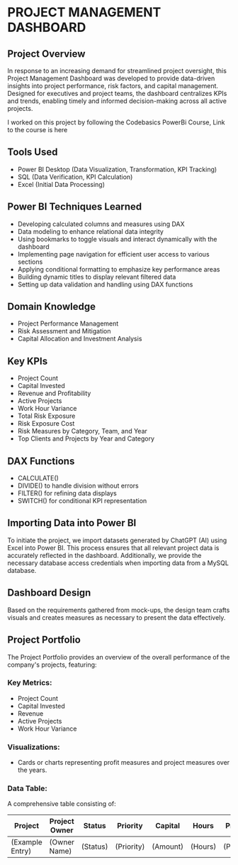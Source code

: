 # PROJECT MANAGEMENT DASHBOARD

## Project Overview

In response to an increasing demand for streamlined project oversight, this Project Management Dashboard was developed to provide data-driven insights into project performance, risk factors, and capital management. Designed for executives and project teams, the dashboard centralizes KPIs and trends, enabling timely and informed decision-making across all active projects.

I worked on this project by following the Codebasics PowerBi Course, Link to the course is here

## Tools Used

<ul>
  <li>Power BI Desktop (Data Visualization, Transformation, KPI Tracking)</li>
  <li>SQL (Data Verification, KPI Calculation)</li>
  <li>Excel (Initial Data Processing)
</li>
</ul>

## Power BI Techniques Learned

<ul>
  <li>Developing calculated columns and measures using DAX</li>
  <li>Data modeling to enhance relational data integrity</li>
  <li>Using bookmarks to toggle visuals and interact dynamically with the dashboard</li>
  <li>Implementing page navigation for efficient user access to various sections</li>
  <li>Applying conditional formatting to emphasize key performance areas</li>
  <li>Building dynamic titles to display relevant filtered data</li>
  <li>Setting up data validation and handling using DAX functions</li>
</ul>

## Domain Knowledge

<ul>
  <li>Project Performance Management</li>
  <li>Risk Assessment and Mitigation</li>
  <li>Capital Allocation and Investment Analysis</li>
</ul>

## Key KPIs

<ul>
  <li>Project Count</li>
  <li>Capital Invested</li>
  <li>Revenue and Profitability</li>
  <li>Active Projects</li>
  <li>Work Hour Variance</li>
  <li>Total Risk Exposure</li>
  <li>Risk Exposure Cost</li>
  <li>Risk Measures by Category, Team, and Year</li>
  <li>Top Clients and Projects by Year and Category</li>
</ul>

## DAX Functions

<ul>
  <li>CALCULATE()</li>
  <li>DIVIDE() to handle division without errors</li>
  <li>FILTER() for refining data displays</li>
  <li>SWITCH() for conditional KPI representation</li>
</ul>

## Importing Data into Power BI

To initiate the project, we import datasets generated by ChatGPT (AI) using Excel into Power BI. This process ensures that all relevant project data is accurately reflected in the dashboard. Additionally, we provide the necessary database access credentials when importing data from a MySQL database.

## Dashboard Design

Based on the requirements gathered from mock-ups, the design team crafts visuals and creates measures as necessary to present the data effectively.

## Project Portfolio

The Project Portfolio provides an overview of the overall performance of the company's projects, featuring:

### Key Metrics:

<ul>
  <li>Project Count</li>
  <li>Capital Invested</li>
  <li>Revenue</li>
  <li>Active Projects</li>
  <li>Work Hour Variance</li>
</ul>

### Visualizations:

- Cards or charts representing profit measures and project measures over the years.

### Data Table:

A comprehensive table consisting of:

| Project         | Project Owner | Status  | Priority | Capital | Hours | Profit |
|------------------|---------------|---------|----------|---------|-------|--------|
| (Example Entry) | (Owner Name)  | (Status) | (Priority) | (Amount) | (Hours) | (Profit) |





